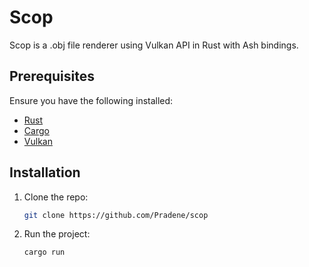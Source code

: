 # Scop

Scop is a .obj file renderer using Vulkan API in Rust with Ash bindings.

## Prerequisites

Ensure you have the following installed:

- [Rust](https://www.rust-lang.org/tools/install)
- [Cargo](https://doc.rust-lang.org/cargo/getting-started/installation.html)
- [Vulkan](https://vulkan.lunarg.com/)

## Installation

1. Clone the repo:
    ```bash
    git clone https://github.com/Pradene/scop
    ```

2. Run the project:
    ```bash
    cargo run
    ```

